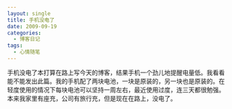 ```yaml
---
layout: single
title: 手机没电了
date: 2009-09-19
categories:
  - 博客日记
tags:
  - 心情随笔
---
```


手机没电了本打算在路上写今天的博客，结果手机一个劲儿地提醒电量低。我看看能不能发出此篇。我的手机配了两块电池，一块是原装的，另一块也是原装的。在轻度使用的情况下每块电池可以坚持一周左右，最近使用过度，连三天都很勉强。本来我家里有座充，公司有旅行充，但是现在在路上，没电了。
